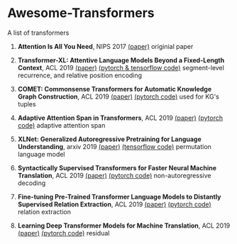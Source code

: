# Awesome-Transformers
A list of transformers

1. **Attention Is All You Need**, NIPS 2017 [(paper)](https://arxiv.org/pdf/1706.03762.pdf) 
  originial paper

1. **Transformer-XL: Attentive Language Models Beyond a Fixed-Length Context**, ACL 2019 [(paper)](https://arxiv.org/pdf/1901.02860.pdf) [(pytorch & tensorflow code)](https://github.com/kimiyoung/transformer-xl)
  segment-level recurrence, and relative position encoding

1. **COMET: Commonsense Transformers for Automatic Knowledge Graph Construction**, ACL 2019 [(paper)](https://arxiv.org/pdf/1906.05317.pdf) [(pytorch code)](https://github.com/atcbosselut/comet-commonsense)
  used for KG's tuples

1. **Adaptive Attention Span in Transformers**, ACL 2019 [(paper)](https://arxiv.org/pdf/1905.07799.pdf) [(pytorch code)](https://github.com/facebookresearch/adaptive-span)
  adaptive attention span

1. **XLNet: Generalized Autoregressive Pretraining for Language Understanding**, arxiv 2019 [(paper)](https://arxiv.org/pdf/1906.08237.pdf) [(tensorflow code)](https://github.com/zihangdai/xlnet)
  permutation language model

1. **Syntactically Supervised Transformers for Faster Neural Machine Translation**, ACL 2019 [(paper)](https://www.aclweb.org/anthology/P19-1122) [(pytorch code)](https://github.com/dojoteef/synst)
  non-autoregressive decoding

1. **Fine-tuning Pre-Trained Transformer Language Models to Distantly Supervised Relation Extraction**, ACL 2019 [(paper)](https://www.aclweb.org/anthology/P19-1134) [(pytorch code)](https://github.com/DFKI-NLP/DISTRE)
  relation extraction

1. **Learning Deep Transformer Models for Machine Translation**, ACL 2019 [(paper)](https://www.aclweb.org/anthology/P19-1176) [(pytorch code)](https://github.com/wangqiangneu/dlcl)
  residual
